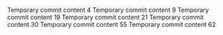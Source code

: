 Temporary commit content 4
Temporary commit content 9
Temporary commit content 19
Temporary commit content 21
Temporary commit content 30
Temporary commit content 55
Temporary commit content 62
